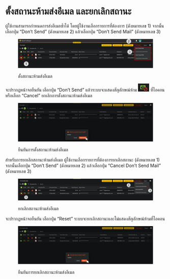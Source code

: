 # ตั้งสถานะห้ามส่งอีเมล และยกเลิกสถานะ

ผู้ใช้งานสามารถกำหนดการส่งอีเมลซ้ำได้ โดยผู้ใช้งานเลือกรายการที่ต้องการ (ดังหมายเลข 1) จากนั้นเลือกปุ่ม “Don’t Send” (ดังหมายเลข 2) แล้วเลือกปุ่ม “Don’t Send Mail” (ดังหมายเลข 3)

<figure><img src="../../.gitbook/assets/image (63).png" alt=""><figcaption><p>ตั้งสถานะห้ามส่งอีเมล</p></figcaption></figure>

จะปรากฏหน้าจอยืนยัน เลือกปุ่ม “Don’t Send” แล้วระบบจะแสดงสัญลักษณ์ห้าม ![](<../../.gitbook/assets/image (53).png>) ที่ไอคอน หรือเลือก “Cancel” ยกเลิกการตั้งสถานะห้ามส่งอีเมล

<figure><img src="../../.gitbook/assets/image (67).png" alt=""><figcaption><p>ยืนยันการตั้งสถานะห้ามส่งอีเมล</p></figcaption></figure>

สำหรับการยกเลิกสถานะห้ามส่งอีเมล ผู้ใช้งานเลือกรายการที่ต้องการยกเลิกสถานะ (ดังหมายเลข 1) จากนั้นเลือกปุ่ม “Don’t Send” (ดังหมายเลข 2) แล้วเลือกปุ่ม “Cancel Don’t Send Mail” (ดังหมายเลข 3)

<figure><img src="../../.gitbook/assets/image (52).png" alt=""><figcaption><p>ยกเลิกสถานะห้ามส่งอีเมล</p></figcaption></figure>

จะปรากฏหน้าจอยืนยัน เลือกปุ่ม “Reset” ระบบจะยกเลิกสถานะและไม่แสดงสัญลักษณ์ห้ามที่ไอคอน

<figure><img src="../../.gitbook/assets/image (60).png" alt=""><figcaption><p>ยืนยันการยกเลิกสถานะห้ามส่งอีเมล</p></figcaption></figure>
